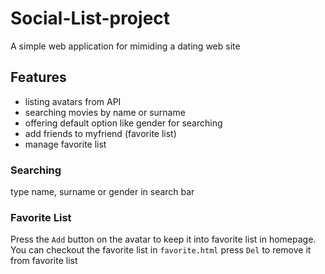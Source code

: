 # Social-List-project
A simple web application for mimiding a dating web site

## Features
- listing avatars from API
- searching movies by name or surname
- offering default option like gender for searching
- add friends to myfriend (favorite list)
- manage favorite list

### Searching
type name, surname or gender in search bar

### Favorite List
Press the `Add` button on the avatar to keep it into favorite list in homepage.
You can checkout the favorite list in `favorite.html`
press `Del` to remove it from favorite list
